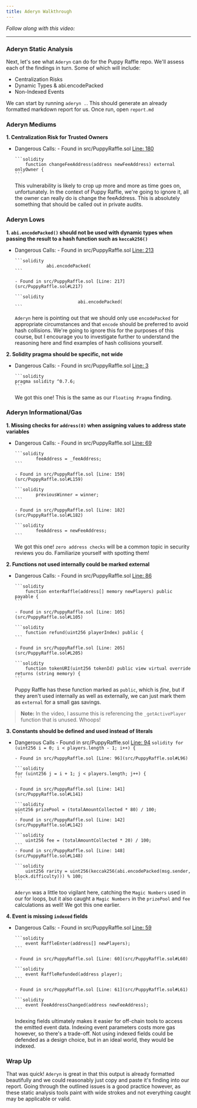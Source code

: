 ```yaml
---
title: Aderyn Walkthrough
---
```


_Follow along with this video:_

---

### Aderyn Static Analysis

Next, let's see what `Aderyn` can do for the Puppy Raffle repo. We'll assess each of the findings in turn. Some of which will include:

- Centralization Risks
- Dynamic Types & abi.encodePacked
- Non-Indexed Events

We can start by running `aderyn .`. This should generate an already formatted markdown report for us. Once run, open `report.md`

### Aderyn Mediums

**1. Centralization Risk for Trusted Owners**

- Dangerous Calls: - Found in src/PuppyRaffle.sol [Line: 180](src/PuppyRaffle.sol#L180)

      ```solidity
          function changeFeeAddress(address newFeeAddress) external onlyOwner {
      ```

  This vulnerability is likely to crop up more and more as time goes on, unfortunately. In the context of Puppy Raffle, we're going to ignore it, all the owner can really do is change the feeAddress. This is absolutely something that should be called out in private audits.

### Aderyn Lows

**1. `abi.encodePacked()` should not be used with dynamic types when passing the result to a hash function such as `keccak256()`**

- Dangerous Calls: - Found in src/PuppyRaffle.sol [Line: 213](src/PuppyRaffle.sol#L213)

      ```solidity
                  abi.encodePacked(
      ```

      - Found in src/PuppyRaffle.sol [Line: 217](src/PuppyRaffle.sol#L217)

      ```solidity
                              abi.encodePacked(
      ```

  `Aderyn` here is pointing out that we should only use `encodePacked` for appropriate circumstances and that `encode` should be preferred to avoid hash collisions. We're going to ignore this for the purposes of this course, but I encourage you to investigate further to understand the reasoning here and find examples of hash collisions yourself.

**2. Solidity pragma should be specific, not wide**

- Dangerous Calls: - Found in src/PuppyRaffle.sol [Line: 3](src/PuppyRaffle.sol#L3)

      ```solidity
      pragma solidity ^0.7.6;
      ```

  We got this one! This is the same as our `Floating Pragma` finding.

### Aderyn Informational/Gas

**1. Missing checks for `address(0)` when assigning values to address state variables**

- Dangerous Calls: - Found in src/PuppyRaffle.sol [Line: 69](src/PuppyRaffle.sol#L69)

      ```solidity
              feeAddress = _feeAddress;
      ```

      - Found in src/PuppyRaffle.sol [Line: 159](src/PuppyRaffle.sol#L159)

      ```solidity
              previousWinner = winner;
      ```

      - Found in src/PuppyRaffle.sol [Line: 182](src/PuppyRaffle.sol#L182)

      ```solidity
              feeAddress = newFeeAddress;
      ```

  We got this one! `zero address checks` will be a common topic in security reviews you do. Familiarize yourself with spotting them!

**2. Functions not used internally could be marked external**

- Dangerous Calls: - Found in src/PuppyRaffle.sol [Line: 86](src/PuppyRaffle.sol#L86)

      ```solidity
          function enterRaffle(address[] memory newPlayers) public payable {
      ```

      - Found in src/PuppyRaffle.sol [Line: 105](src/PuppyRaffle.sol#L105)

      ```solidity
          function refund(uint256 playerIndex) public {
      ```

      - Found in src/PuppyRaffle.sol [Line: 205](src/PuppyRaffle.sol#L205)

      ```solidity
          function tokenURI(uint256 tokenId) public view virtual override returns (string memory) {
      ```

  Puppy Raffle has these function marked as `public`, which is _fine_, but if they aren't used internally as well as externally, we can just mark them as `external` for a small gas savings.

> **Note:** In the video, I assume this is referencing the `_getActivePlayer` function that is unused. Whoops!

**3. Constants should be defined and used instead of literals**

- Dangerous Calls - Found in src/PuppyRaffle.sol [Line: 94](src/PuppyRaffle.sol#L94)
  `solidity
    for (uint256 i = 0; i < players.length - 1; i++) {
    `

      - Found in src/PuppyRaffle.sol [Line: 96](src/PuppyRaffle.sol#L96)

      ```solidity
      for (uint256 j = i + 1; j < players.length; j++) {
      ```

      - Found in src/PuppyRaffle.sol [Line: 141](src/PuppyRaffle.sol#L141)

      ```solidity
      uint256 prizePool = (totalAmountCollected * 80) / 100;
      ```
      - Found in src/PuppyRaffle.sol [Line: 142](src/PuppyRaffle.sol#L142)

      ```solidity
          uint256 fee = (totalAmountCollected * 20) / 100;
      ```
      - Found in src/PuppyRaffle.sol [Line: 148](src/PuppyRaffle.sol#L148)

      ```solidity
          uint256 rarity = uint256(keccak256(abi.encodePacked(msg.sender, block.difficulty))) % 100;
      ```

  `Aderyn` was a little too vigilant here, catching the `Magic Numbers` used in our for loops, but it also caught a `Magic Numbers` in the `prizePool` and `fee` calculations as well! We got this one earlier.

**4. Event is missing `indexed` fields**

- Dangerous Calls: - Found in src/PuppyRaffle.sol [Line: 59](src/PuppyRaffle.sol#L59)

      ```solidity
          event RaffleEnter(address[] newPlayers);
      ```

      - Found in src/PuppyRaffle.sol [Line: 60](src/PuppyRaffle.sol#L60)

      ```solidity
          event RaffleRefunded(address player);
      ```

      - Found in src/PuppyRaffle.sol [Line: 61](src/PuppyRaffle.sol#L61)

      ```solidity
          event FeeAddressChanged(address newFeeAddress);
      ```

  Indexing fields ultimately makes it easier for off-chain tools to access the emitted event data. Indexing event parameters costs more gas however, so there's a trade-off. Not using indexed fields could be defended as a design choice, but in an ideal world, they would be indexed.

### Wrap Up

That was quick! `Aderyn` is great in that this output is already formatted beautifully and we could reasonably just copy and paste it's finding into our report. Going through the outlined issues is a good practice however, as these static analysis tools paint with wide strokes and not everything caught may be applicable or valid.

